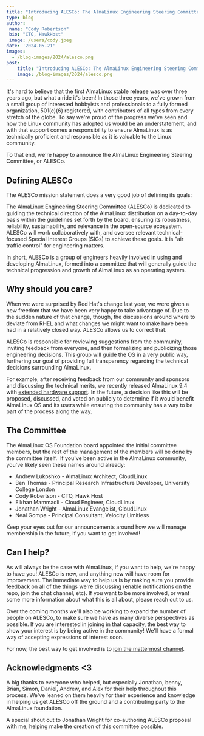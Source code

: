 ```yaml
---
title: "Introducing ALESCo: The AlmaLinux Engineering Steering Committee"
type: blog
author: 
 name: "Cody Robertson"
 bio: "CTO, HawkHost"
 image: /users/cody.jpeg
date: '2024-05-21'
images:
  - /blog-images/2024/alesco.png
post:
    title: "Introducing ALESCo: The AlmaLinux Engineering Steering Committee"
    image: /blog-images/2024/alesco.png
---
```


It's hard to believe that the first AlmaLinux stable release was over three years ago, but what a ride it's been! In those three years, we've grown from a small group of interested hobbyists and professionals to a fully formed organization, 501(c)(6) registered, with contributors of all types from every stretch of the globe. To say we're proud of the progress we've seen and how the Linux community has adopted us would be an understatement, and with that support comes a responsibility to ensure AlmaLinux is as technically proficient and responsible as it is valuable to the Linux community.

To that end, we're happy to announce the AlmaLinux Engineering Steering Committee, or ALESCo. 

## Defining ALESCo

The ALESCo mission statement does a very good job of defining its goals:

The AlmaLinux Engineering Steering Committee (ALESCo) is dedicated to guiding the technical direction of the AlmaLinux distribution on a day-to-day basis within the guidelines set forth by the board, ensuring its robustness, reliability, sustainability, and relevance in the open-source ecosystem. ALESCo will work collaboratively with, and oversee relevant technical-focused Special Interest Groups (SIGs) to achieve these goals. It is "air traffic control" for engineering matters.

In short, ALESCo is a group of engineers heavily involved in using and developing AlmaLinux, formed into a committee that will generally guide the technical progression and growth of AlmaLinux as an operating system. 

## Why should you care?

When we were surprised by Red Hat's change last year, we were given a new freedom that we have been very happy to take advantage of. Due to the sudden nature of that change, though, the discussions around where to deviate from RHEL and what changes we might want to make have been had in a relatively closed way. ALESCo allows us to correct that. 

ALESCo is responsible for reviewing suggestions from the community, inviting feedback from everyone, and then formalizing and publicizing those engineering decisions. This group will guide the OS in a very public way, furthering our goal of providing full transparency regarding the technical decisions surrounding AlmaLinux.

For example, after receiving feedback from our community and sponsors and discussing the technical merits, we recently released AlmaLinux 9.4 with [extended hardware support](https://wiki.almalinux.org/release-notes/9.4.html#extended-hardware-support). In the future, a decision like this will be proposed, discussed, and voted on publicly to determine if it would benefit AlmaLinux OS and its users while ensuring the community has a way to be part of the process along the way.

## The Committee

The AlmaLinux OS Foundation board appointed the initial committee members, but the rest of the management of the members will be done by the committee itself.  If you've been active in the AlmaLinux community, you've likely seen these names around already:

* Andrew Lukoshko - AlmaLinux Architect, CloudLinux
* Ben Thomas - Principal Research Infrastructure Developer, University College London
* Cody Robertson - CTO, Hawk Host
* Elkhan Mammadli - Cloud Engineer, CloudLinux
* Jonathan Wright - AlmaLinux Evangelist, CloudLinux
* Neal Gompa - Principal Consultant, Velocity Limitless

Keep your eyes out for our announcements around how we will manage membership in the future, if you want to get involved!

## Can I help?

As will always be the case with AlmaLinux, if you want to help, we're happy to have you! ALESCo is new, and anything new will have room for improvement. The immediate way to help us is by making sure you provide feedback on all of the things we're discussing (enable notifications on the repo, join the chat channel, etc). If you want to be more involved, or want some more information about what this is all about, please reach out to us.

Over the coming months we'll also be working to expand the number of people on ALESCo, to make sure we have as many diverse perspectives as possible. If you are interested in joining in that capacity, the best way to show your interest is by being active in the community! We'll have a formal way of accepting expressions of interest soon. 

For now, the best way to get involved is to [join the mattermost channel](https://chat.almalinux.org/almalinux/channels/alesco). 

## Acknowledgments <3

A big thanks to everyone who helped, but especially Jonathan, benny, Brian, Simon, Daniel, Andrew, and Alex for their help throughout this process. We've leaned on them heavily for their experience and knowledge in helping us get ALESCo off the ground and a contributing party to the AlmaLinux foundation.

A special shout out to Jonathan Wright for co-authoring ALESCo proposal with me, helping make the creation of this committee possible.